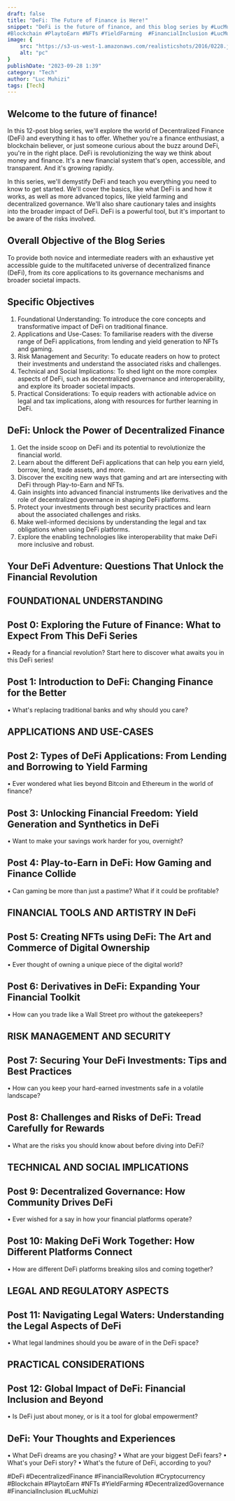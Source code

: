 ```yaml
---
draft: false
title: "DeFi: The Future of Finance is Here!"
snippet: "DeFi is the future of finance, and this blog series by #LucMuhizi will teach you everything you need to know to get started. Learn about the different DeFi applications, how to protect your investments, and the broader impact of DeFi on society. #DeFi #Cryptocurrency
#Blockchain #PlaytoEarn #NFTs #YieldFarming  #FinancialInclusion #LucMuhizi"
image: {
    src: "https://s3-us-west-1.amazonaws.com/realisticshots/2016/0228.jpg",
    alt: "pc"
}
publishDate: "2023-09-28 1:39"
category: "Tech"
author: "Luc Muhizi"
tags: [Tech]
---
```

## Welcome to the future of finance!
In this 12-post blog series, we'll explore the world of Decentralized Finance (DeFi) and everything it has to offer. Whether you're a finance enthusiast, a blockchain believer, or just someone curious about the buzz around DeFi, you're in the right place. DeFi is revolutionizing the way we think about money and finance. It's a new financial system that's open, accessible, and transparent. And it's growing rapidly.

In this series, we'll demystify DeFi and teach you everything you need to know to get started. We'll cover the basics, like what DeFi is and how it works, as well as more advanced topics, like yield farming and decentralized governance. We'll also share cautionary tales and insights into the broader impact of DeFi. DeFi is a powerful tool, but it's important to be aware of the risks involved.

## Overall Objective of the Blog Series
To provide both novice and intermediate readers with an exhaustive yet accessible guide to the multifaceted universe of decentralized finance (DeFi), from its core applications to its governance mechanisms and broader societal impacts.

## Specific Objectives
1.	Foundational Understanding: To introduce the core concepts and transformative impact of DeFi on traditional finance. 
2.	Applications and Use-Cases: To familiarise readers with the diverse range of DeFi applications, from lending and yield generation to NFTs and gaming. 
3.	Risk Management and Security: To educate readers on how to protect their investments and understand the associated risks and challenges. 
4.	Technical and Social Implications: To shed light on the more complex aspects of DeFi, such as decentralized governance and interoperability, and explore its broader societal impacts. 
5.	Practical Considerations: To equip readers with actionable advice on legal and tax implications, along with resources for further learning in DeFi. 

## DeFi: Unlock the Power of Decentralized Finance
1.	Get the inside scoop on DeFi and its potential to revolutionize the financial world.
2.	Learn about the different DeFi applications that can help you earn yield, borrow, lend, trade assets, and more.
3.	Discover the exciting new ways that gaming and art are intersecting with DeFi through Play-to-Earn and NFTs.
4.	Gain insights into advanced financial instruments like derivatives and the role of decentralized governance in shaping DeFi platforms.
5.	Protect your investments through best security practices and learn about the associated challenges and risks.
6.	Make well-informed decisions by understanding the legal and tax obligations when using DeFi platforms.
7.	Explore the enabling technologies like interoperability that make DeFi more inclusive and robust.

## Your DeFi Adventure: Questions That Unlock the Financial Revolution

## FOUNDATIONAL UNDERSTANDING

## Post 0: Exploring the Future of Finance: What to Expect From This DeFi Series
•	Ready for a financial revolution? Start here to discover what awaits you in this DeFi series!

## Post 1: Introduction to DeFi: Changing Finance for the Better
•	What's replacing traditional banks and why should you care? 

## APPLICATIONS AND USE-CASES

## Post 2: Types of DeFi Applications: From Lending and Borrowing to Yield Farming
•	Ever wondered what lies beyond Bitcoin and Ethereum in the world of finance?

## Post 3: Unlocking Financial Freedom: Yield Generation and Synthetics in DeFi
•	Want to make your savings work harder for you, overnight?

## Post 4: Play-to-Earn in DeFi: How Gaming and Finance Collide
•	Can gaming be more than just a pastime? What if it could be profitable?

## FINANCIAL TOOLS AND ARTISTRY IN DeFi

## Post 5: Creating NFTs using DeFi: The Art and Commerce of Digital Ownership
•	Ever thought of owning a unique piece of the digital world?

## Post 6: Derivatives in DeFi: Expanding Your Financial Toolkit
•	How can you trade like a Wall Street pro without the gatekeepers?

## RISK MANAGEMENT AND SECURITY 

## Post 7: Securing Your DeFi Investments: Tips and Best Practices
•	How can you keep your hard-earned investments safe in a volatile landscape?

## Post 8: Challenges and Risks of DeFi: Tread Carefully for Rewards
•	What are the risks you should know about before diving into DeFi?

## TECHNICAL AND SOCIAL IMPLICATIONS

## Post 9: Decentralized Governance: How Community Drives DeFi
•	Ever wished for a say in how your financial platforms operate?

## Post 10: Making DeFi Work Together: How Different Platforms Connect
•	How are different DeFi platforms breaking silos and coming together?

## LEGAL AND REGULATORY ASPECTS

## Post 11: Navigating Legal Waters: Understanding the Legal Aspects of DeFi
•	What legal landmines should you be aware of in the DeFi space?

## PRACTICAL CONSIDERATIONS

## Post 12: Global Impact of DeFi: Financial Inclusion and Beyond
•	Is DeFi just about money, or is it a tool for global empowerment?

## DeFi: Your Thoughts and Experiences
•	What DeFi dreams are you chasing?
•	What are your biggest DeFi fears?
•	What's your DeFi story?
•	What's the future of DeFi, according to you?

#DeFi #DecentralizedFinance #FinancialRevolution #Cryptocurrency
#Blockchain #PlaytoEarn #NFTs #YieldFarming #DecentralizedGovernance
#FinancialInclusion #LucMuhizi
